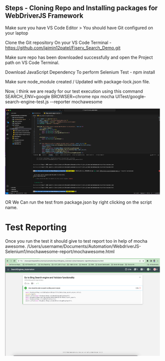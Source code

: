 

## Steps - Cloning Repo and Installing packages for WebDriverJS Framework


Make sure you have VS Code Editor > You should have Git configured on your laptop

Clone the Git repository On your VS Code Terminal - https://github.com/jaimin12patel/Fiserv_Search_Demo.git

Make sure repo has been downloaded successfully and open the Project path on VS Code Terminal. 

Download JavaScript Dependency To perform Selenium Test - npm install 

Make sure node_module created / Updated with package-lock.json file. 

Now, i think we are ready for our test execution using this command 
SEARCH_ENV=google BROWSER=chrome npx mocha UITest/google-search-engine-test.js --reporter mochawesome


![Alt text](image.png)


OR We Can run the test from package.json by right clicking on the script name. 

# Test Reporting
Once you run the test it should give to test report too in help of mocha awesome.
/Users/username/Documents/Automation/WebdriverJS-Selenium1/mochawesome-report/mochawesome.html

![Alt text](image-1.png)




